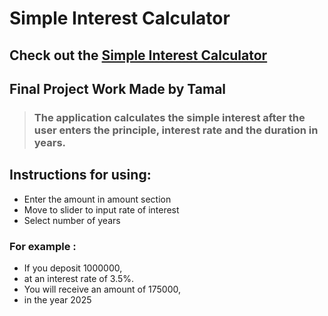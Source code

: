 # Simple Interest Calculator
## Check out the [Simple Interest Calculator](https://tamal-kundu.github.io/Simple-Interest-Calculator/)

## Final Project Work Made by Tamal
>
>### The application calculates the simple interest after the user enters the principle, interest rate and the duration in years.
>
## Instructions for using:
- Enter the amount in amount section
- Move to slider to input rate of interest
- Select number of years

### For example :
- If you deposit 1000000,
- at an interest rate of 3.5%.
- You will receive an amount of 175000,
- in the year 2025

